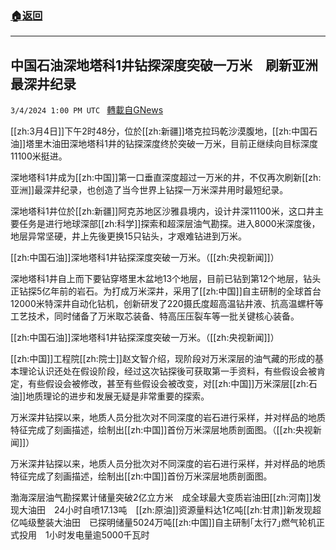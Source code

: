 ###  [:house:返回](README.md)
---


## 中国石油深地塔科1井钻探深度突破一万米　刷新亚洲最深井纪录
`3/4/2024 1:00 PM UTC ` [轉載自GNews](https://gnews.org/articles/2363748)

[[zh:3月4日]]下午2时48分，位於[[zh:新疆]]塔克拉玛乾沙漠腹地，[[zh:中国石油]]塔里木油田深地塔科1井的钻探深度终於突破一万米，目前正继续向目标深度11100米挺进。

深地塔科1井成为[[zh:中国]]第一口垂直深度超过一万米的井，不仅再次刷新[[zh:亚洲]]最深井纪录，也创造了当今世界上钻探一万米深井用时最短纪录。

深地塔科1井位於[[zh:新疆]]阿克苏地区沙雅县境内，设计井深11100米，这口井主要任务是进行地球深部[[zh:科学]]探索和超深层油气勘探。进入8000米深度後，地层异常坚硬，井上先後更换15只钻头，才艰难钻进到万米。

[[zh:中国石油]]深地塔科1井钻探深度突破一万米。（[[zh:央视新闻]]）

深地塔科1井自上而下要钻穿塔里木盆地13个地层，目前已钻到第12个地层，钻头正钻探5亿年前的岩石。为打成万米深井，采用了[[zh:中国]]自主研制的全球首台12000米特深井自动化钻机，创新研发了220摄氏度超高温钻井液、抗高温螺杆等工艺技术，同时储备了万米取芯装备、特高压压裂车等一批关键核心装备。

[[zh:中国石油]]深地塔科1井钻探深度突破一万米。（[[zh:央视新闻]]）

[[zh:中国]]工程院[[zh:院士]]赵文智介绍，现阶段对万米深层的油气藏的形成的基本理论认识还处在假设阶段，经过这次钻探後可获取第一手资料，有些假设会被肯定，有些假设会被修改，甚至有些假设会被改变，对[[zh:中国]]万米深层[[zh:石油]]地质理论的进步和发展无疑是非常重要的探索。

万米深井钻探以来，地质人员分批次对不同深度的岩石进行采样，并对样品的地质特征完成了刻画描述，绘制出[[zh:中国]]首份万米深层地质剖面图。（[[zh:央视新闻]]）

万米深井钻探以来，地质人员分批次对不同深度的岩石进行采样，并对样品的地质特征完成了刻画描述，绘制出[[zh:中国]]首份万米深层地质剖面图。

渤海深层油气勘探累计储量突破2亿立方米　成全球最大变质岩油田[[zh:河南]]发现大油田　24小时自喷17.13吨　[[zh:原油]]资源量料达1亿吨[[zh:甘肃]]新发现超亿吨级整装大油田　已探明储量5024万吨[[zh:中国]]自主研制｢太行7｣燃气轮机正式投用　1小时发电量逾5000千瓦时
